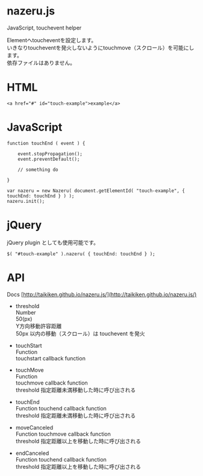 # nazeru.js
JavaScript, touchevent helper

Elementへtoucheventを設定します。  
いきなりtoucheventを発火しないようにtouchmove（スクロール）を可能にします。  
依存ファイルはありません。

# HTML
    <a href="#" id="touch-example">example</a>
    
# JavaScript
    function touchEnd ( event ) {
    
        event.stopPropagation();
        event.preventDefault();
        
        // something do
    
    }
    
    var nazeru = new Nazeru( document.getElementId( "touch-example", { touchEnd: touchEnd } ) );
    nazeru.init();

# jQuery
jQuery plugin としても使用可能です。

    $( "#touch-example" ).nazeru( { touchEnd: touchEnd } );
    
# API
Docs [http://taikiken.github.io/nazeru.js/](http://taikiken.github.io/nazeru.js/)

- threshold  
Number  
50(px)  
Y方向移動許容距離  
50px 以内の移動（スクロール）は touchevent を発火


- touchStart  
Function  
touchstart callback function
 

- touchMove  
Function  
touchmove callback function  
threshold 指定距離未満移動した時に呼び出される


- touchEnd  
Function
touchend callback function  
threshold 指定距離未満移動した時に呼び出される


- moveCanceled  
Function
touchmove callback function  
threshold 指定距離以上を移動した時に呼び出される


- endCanceled  
Function
touchend callback function  
threshold 指定距離以上を移動した時に呼び出される
